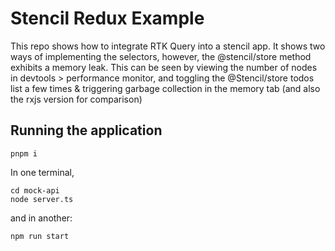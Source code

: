 # Stencil Redux Example 

This repo shows how to integrate RTK Query into a stencil app. It shows two ways of implementing the selectors, however,
the @stencil/store method exhibits a memory leak. This can be seen by viewing the number of nodes in devtools > performance monitor, 
and toggling the @Stencil/store todos list a few times & triggering garbage collection in the memory tab (and also the rxjs version for comparison)

## Running the application 

```
pnpm i
```

In one terminal,
```
cd mock-api
node server.ts
```

and in another:

```bash
npm run start 
```
